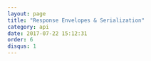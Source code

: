 ```yaml
---
layout: page
title: "Response Envelopes & Serialization"
category: api
date: 2017-07-22 15:12:31
order: 6
disqus: 1
---
```



